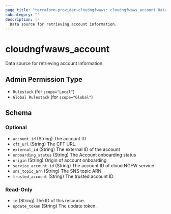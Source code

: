 ```yaml
---
page_title: "terraform-provider-cloudngfwaws: cloudngfwaws_account Data Source"
subcategory: ""
description: |-
  Data source for retrieving account information.
---
```


# cloudngfwaws_account

Data source for retrieving account information.


## Admin Permission Type

* `Rulestack` (for `scope="Local"`)
* `Global Rulestack` (for `scope="Global"`)





<!-- schema generated by tfplugindocs -->
## Schema

### Optional

- `account_id` (String) The account ID
- `cft_url` (String) The CFT URL.
- `external_id` (String) The external ID of the account
- `onboarding_status` (String) The Account onboarding status
- `origin` (String) Origin of account onboarding
- `service_account_id` (String) The account ID of cloud NGFW service
- `sns_topic_arn` (String) The SNS topic ARN
- `trusted_account` (String) The trusted account ID

### Read-Only

- `id` (String) The ID of this resource.
- `update_token` (String) The update token.
